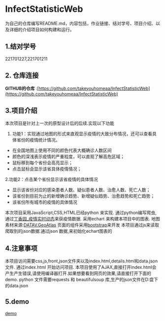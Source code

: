 # InfectStatisticWeb

为自己的仓库编写README.md，内容包括，作业链接、结对学号、项目介绍、以及详细的介绍项目如何构建和运行。
## 1.结对学号

221701227,221701211

## 2. 仓库连接
**GITHUB的仓库** :[https://github.com/takeyouhomeaa/InfectStatisticWeb](https://github.com/takeyouhomeaa/InfectStatisticWeb)

## 3.项目介绍
本次项目是针对上一次的原型设计后的后续.实现以下功能
1. 功能1：实现通过地图的形式来直观显示疫情的大致分布情况，还可以查看具体省份的疫情统计情况。
* 在全国地图上使用不同的颜色代表大概确诊人数区间
* 颜色的深浅表示疫情的严重程度，可以直观了解高危区域；
* 鼠标移到每个省份会高亮显示；
* 点击鼠标会显示该省具体疫情情况；

2.功能2：点击某个省份显示该省疫情的具体情况
* 显示该省份对应的感染患者人数、疑似患者人数、治愈人数、死亡人数；
* 该省份到目前为止的新增确诊趋势、新增疑似趋势、治愈趋势和死亡趋势；
* 该省份所有城市的疫情的具体情况

本次项目采用JavaScript,CSS,HTML已经python 来实现.
通过python编写爬虫,通过[丁香园_疫情实时动态](https://ncov.dxy.cn/ncovh5/view/pneumonia)来获疫情数据.
采用echart 来构建本项目中的图表.
地图素材来源:[DATAV.GeoAtlas](http://datav.aliyun.com/tools/atlas/#&lat=33.521903996156105&lng=104.29849999999999&zoom=4)
页面的组件采用[bootstrap](https://www.bootcss.com/)来开发
本项目通过js来读取爬取到的json数据.通过json 数据,来初始化echart图表的

## 4.注意事项
本项目访问需要css,js,front,json文件夹以及index.html,details.html和data.json文件.
通过index.html 开始访问项目.
本项目使用了AJAX,直接打开index.html会产生产生错误,请使用编译器打开.如果想要看到网页的效果,请直接打开下面的demo.
python 文件需要requests 和 beautifulsoup 库,生产的json文件在D:盘下的data.json
## 5.demo
[demo](http://49.234.86.39/InfectStatisticWeb/)
